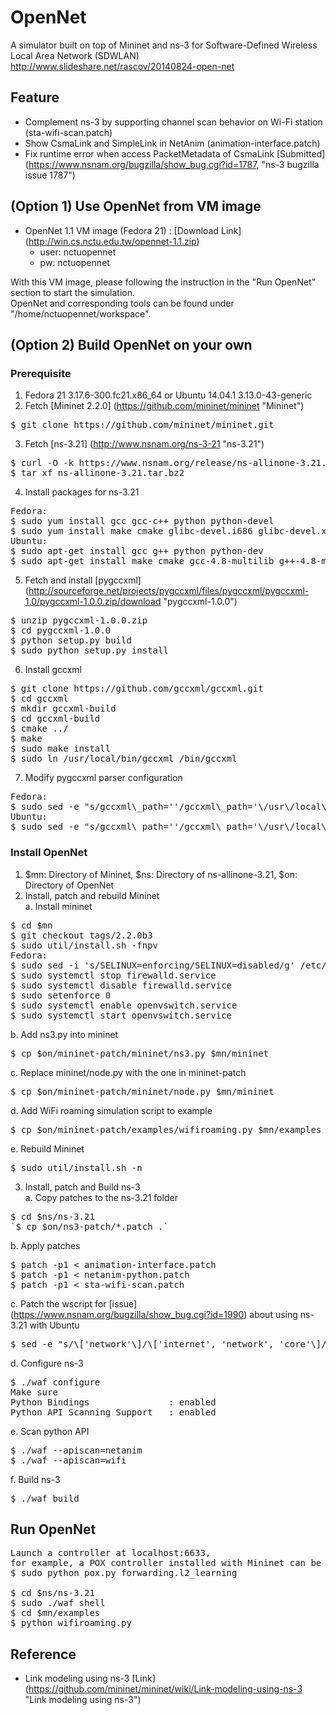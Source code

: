 # OpenNet
A simulator built on top of Mininet and ns-3 for Software-Defined Wireless Local Area Network (SDWLAN)<br/>
http://www.slideshare.net/rascov/20140824-open-net <br/>

## Feature
* Complement ns-3 by supporting channel scan behavior on Wi-Fi station (sta-wifi-scan.patch)
* Show CsmaLink and SimpleLink in NetAnim (animation-interface.patch)
* Fix runtime error when access PacketMetadata of CsmaLink [Submitted] (https://www.nsnam.org/bugzilla/show_bug.cgi?id=1787, "ns-3 bugzilla issue 1787")

## (Option 1) Use OpenNet from VM image
* OpenNet 1.1 VM image (Fedora 21) : [Download Link] (http://win.cs.nctu.edu.tw/opennet-1.1.zip)
    - user: nctuopennet
    - pw: nctuopennet

With this VM image, please following the instruction in the "Run OpenNet" section to start the simulation.<br/>
OpenNet and corresponding tools can be found under "/home/nctuopennet/workspace".<br/>

## (Option 2) Build OpenNet on your own
### Prerequisite
1. Fedora 21 3.17.6-300.fc21.x86\_64 or Ubuntu 14.04.1 3.13.0-43-generic <br/>
2. Fetch [Mininet 2.2.0] (https://github.com/mininet/mininet "Mininet") <br/>
<pre>
$ git clone https://github.com/mininet/mininet.git
</pre>
3. Fetch [ns-3.21] (http://www.nsnam.org/ns-3-21 "ns-3.21") <br/>
<pre>
$ curl -O -k https://www.nsnam.org/release/ns-allinone-3.21.tar.bz2
$ tar xf ns-allinone-3.21.tar.bz2
</pre>
4. Install packages for ns-3.21 <br/>
<pre>
Fedora:
$ sudo yum install gcc gcc-c++ python python-devel
$ sudo yum install make cmake glibc-devel.i686 glibc-devel.x86\_64
Ubuntu:
$ sudo apt-get install gcc g++ python python-dev
$ sudo apt-get install make cmake gcc-4.8-multilib g++-4.8-multilib
</pre>
5. Fetch and install [pygccxml] (http://sourceforge.net/projects/pygccxml/files/pygccxml/pygccxml-1.0/pygccxml-1.0.0.zip/download "pygccxml-1.0.0") <br/>
<pre>
$ unzip pygccxml-1.0.0.zip
$ cd pygccxml-1.0.0
$ python setup.py build
$ sudo python setup.py install
</pre>
6. Install gccxml <br/>
<pre>
$ git clone https://github.com/gccxml/gccxml.git
$ cd gccxml
$ mkdir gccxml-build
$ cd gccxml-build
$ cmake ../
$ make
$ sudo make install
$ sudo ln /usr/local/bin/gccxml /bin/gccxml
</pre>
7. Modify pygccxml parser configuration <br/>
<pre>
Fedora:
$ sudo sed -e "s/gccxml\_path=''/gccxml\_path='\/usr\/local\/bin'/" -i /usr/lib/python2.7/site-packages/pygccxml/parser/config.py
Ubuntu:
$ sudo sed -e "s/gccxml\_path=''/gccxml\_path='\/usr\/local\/bin'/" -i /usr/local/lib/python2.7/dist-packages/pygccxml/parser/config.py
</pre>

### Install OpenNet
1. $mn: Directory of Mininet, $ns: Directory of ns-allinone-3.21, $on: Directory of OpenNet <br/>
2. Install, patch and rebuild Mininet <br/>
a. Install mininet <br/>
<pre>
$ cd $mn
$ git checkout tags/2.2.0b3
$ sudo util/install.sh -fnpv
Fedora:
$ sudo sed -i 's/SELINUX=enforcing/SELINUX=disabled/g' /etc/selinux/config
$ sudo systemctl stop firewalld.service
$ sudo systemctl disable firewalld.service
$ sudo setenforce 0
$ sudo systemctl enable openvswitch.service
$ sudo systemctl start openvswitch.service
</pre>
b. Add ns3.py into mininet <br/>
<pre>
$ cp $on/mininet-patch/mininet/ns3.py $mn/mininet
</pre>
c. Replace mininet/node.py with the one in mininet-patch <br/>
<pre>
$ cp $on/mininet-patch/mininet/node.py $mn/mininet
</pre>
d. Add WiFi roaming simulation script to example <br/>
<pre>
$ cp $on/mininet-patch/examples/wifiroaming.py $mn/examples
</pre>
e. Rebuild Mininet <br/>
<pre>
$ sudo util/install.sh -n
</pre>

3. Install, patch and Build ns-3 <br/>
a. Copy patches to the ns-3.21 folder <br/>
<pre>
$ cd $ns/ns-3.21
`$ cp $on/ns3-patch/*.patch .`
</pre>
b. Apply patches <br/>
<pre>
$ patch -p1 &lt; animation-interface.patch
$ patch -p1 &lt; netanim-python.patch
$ patch -p1 &lt; sta-wifi-scan.patch
</pre>
c. Patch the wscript for [issue] (https://www.nsnam.org/bugzilla/show_bug.cgi?id=1990) about using ns-3.21 with Ubuntu<br/>
<pre>
$ sed -e "s/\['network'\]/\['internet', 'network', 'core'\]/" -i src/tap-bridge/wscript
</pre>
d. Configure ns-3 <br/>
<pre>
$ ./waf configure
Make sure
Python Bindings               : enabled
Python API Scanning Support   : enabled
</pre>
e. Scan python API <br/>
<pre>
$ ./waf --apiscan=netanim
$ ./waf --apiscan=wifi
</pre>
f. Build ns-3 <br/>
<pre>
$ ./waf build
</pre>

## Run OpenNet
<pre>
Launch a controller at localhost:6633,
for example, a POX controller installed with Mininet can be running with:
$ sudo python pox.py forwarding.l2_learning

$ cd $ns/ns-3.21
$ sudo ./waf shell
$ cd $mn/examples
$ python wifiroaming.py
</pre>

## Reference
* Link modeling using ns-3 [Link] (https://github.com/mininet/mininet/wiki/Link-modeling-using-ns-3 "Link modeling using ns-3")
